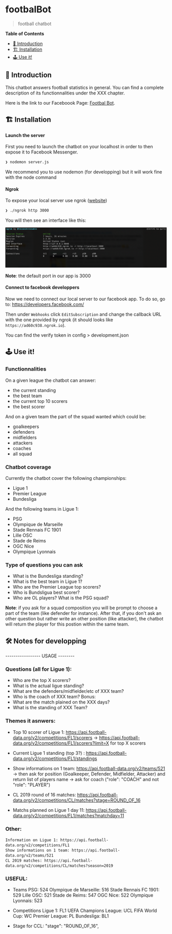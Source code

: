 # footbalBot
> football chatbot


**Table of Contents**
- [📖 Introduction](#-introduction)
- [🏗  Installation](#-installation)
- [🕹 Use it!](#-use)


## 📖 Introduction

This chatbot answers football statistics in general. You can find a complete description of its functionnalities under the XXX chapter.

Here is the link to our Faceboook Page: [Footbal Bot](https://www.facebook.com/Football-Bot-110345200596257).

## 🏗 Installation 

#### Launch the server

First you need to launch the chatbot on your localhost in order to then expose it to Facebook Messenger.

```sh
❯ nodemon server.js
```

We recommend you to use nodemon (for developping) but it will work fine with the node command


#### Ngrok

To expose your local server use ngrok ([website](https://ngrok.com/)) 
```sh
❯ ./ngrok http 3000
```
You will then see an interface like this:

![ngrok](./img/ngrok.png)

**Note**: the default port in our app is 3000 


#### Connect to facebook developpers


Now we need to connect our local server to our facebook app.
To do so, go to: https://developers.facebook.com/

Then under `Webhooks` click `EditSubscription` and change the callback URL with the one provided by ngrok (it should looks like `https://ad60c938.ngrok.io`).

You can find the verify token in config > development.json



## 🕹 Use it!


### Functionnalities

On a given league the chatbot can answer:
- the current standing
- the best team
- the current top 10 scorers
- the best scorer

And on a given team the part of the squad wanted which could be:
- goalkeepers
- defenders
- midfielders
- attackers
- coaches
- all squad


### Chatbot coverage

Currently the chatbot cover the following championships:
- Ligue 1
- Premier League
- Bundesliga

And the following teams in Ligue 1:
- PSG
- Olympique de Marseille
- Stade Rennais FC 1901
- Lille OSC
- Stade de Reims
- OGC Nice
- Olympique Lyonnais

### Type of questions you can ask

- What is the Bundesliga standing?
- What is the best team in Ligue 1?
- Who are the Premier League top scorers?
- Who is Bundsligua best scorer?
- Who are OL players? What is the PSG squad? 


**Note**: if you ask for a squad composition you will be prompt to choose a part of the team (like defender for instance). After that, if you don't ask an other question but rather write an other position (like attacker), the chatbot will return the player for this postion within the same team.  

## 🛠 Notes for developping

----------------- USAGE --------

### Questions (all for Ligue 1):
- Who are the top X scorers?
- What is the actual ligue standing?
- What are the defenders/midfielder/etc of XXX team?
- Who is the coach of XXX team?
Bonus:
- What are the match plained on the XXX days?
- What is the standing of XXX Team?


### Themes it asnwers:

- Top 10 scorer of Ligue 1: https://api.football-data.org/v2/competitions/FL1/scorers
	-> https://api.football-data.org/v2/competitions/FL1/scorers?limit=X for top X scorers

- Current Ligue 1 standing (top 3?) : https://api.football-data.org/v2/competitions/FL1/standings

- Show informations on 1 team: https://api.football-data.org/v2/teams/521 
	-> then ask for position (Goalkeeper, Defender, Midfielder, Attacker) and return list of players name
	-> ask for coach ("role": "COACH" and not "role": "PLAYER")

- CL 2019 round of 16 matches: https://api.football-data.org/v2/competitions/CL/matches?stage=ROUND_OF_16

- Matchs planned on Ligue 1 day 11: https://api.football-data.org/v2/competitions/FL1/matches?matchday=11



### Other:
	Information on Ligue 1: https://api.football-data.org/v2/competitions/FL1
	Show informations on 1 team: https://api.football-data.org/v2/teams/521
	CL 2019 matches: https://api.football-data.org/v2/competitions/CL/matches?season=2019

### USEFUL:
- Teams
    PSG: 524
    Olympique de Marseille: 516
    Stade Rennais FC 1901: 529
    Lille OSC: 521
    Stade de Reims: 547
    OGC Nice: 522
    Olympique Lyonnais: 523

- Competitions
    Ligue 1: FL1
    UEFA Champions League: UCL
    FIFA World Cup: WC
    Premier League: PL
    Bundesliga: BL1
- Stage for CCL:
  "stage": "ROUND_OF_16",
